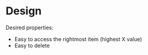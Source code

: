 # Design

Desired properties:

- Easy to access the rightmost item (highest X value)
- Easy to delete 
